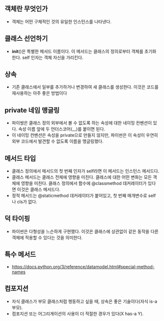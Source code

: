 ## 객체란 무엇인가
- 객체는 어떤 구체적인 것의 유일한 인스턴스를 나타낸다.

## 클래스 선언하기
- __init__()은 특별한 메서드 이름이다. 이 메서드는 클래스의 정의로부터 객체를 초기화한다. self 인자는 객체 자신을 가리킨다.

## 상속
- 기존 클래스에서 일부를 추가하거나 변경하여 새 클래스를 생성한다. 이것은 코드를 재사용하는 아주 좋은 방법이다

## private 네임 맹글링
- 파이썽은 클래스 정의 외부에서 볼 수 없도록 하는 속성에 대한 네이밍 컨벤션이 있다. 속성 이름 앞에 두 언더스코어(__)를 붙이면 된다.
- 이 네이밍 컨벤션은 속성을 private으로 만들지 않지만, 파이썬은 이 속성이 우연히 외부 코드에서 발견할 수 없도록 이름을 맹글링했다.

## 메서드 타입
- 클래스 정의에서 메서드의 첫 번째 인자가 self라면 이 메서드는 인스턴스 메서드다.
- 클래스 메서드는 클래스 전체에 영향을 미친다. 클래스에 대한 어떤 변화는 모든 객체에 영향을 미친다. 클래스 정의에서 함수에 @classmethod 데커레이터가 있다면 이것은 클래스 메서드다.
- 정적 메서드는 @staticmethod 데커레이터가 붙어있고, 첫 번째 매개변수로 self나 cls가 없다.

## 덕 타이핑
- 파이썬은 다형성을 느슨하게 구현했다. 이것은 클래스에 상관없이 같은 동작을 다른 객체에 적용할 수 있다는 것을 의미한다.

## 특수 메서드
- https://docs.python.org/3/reference/datamodel.html#special-method-names

## 컴포지션
- 자식 클래스가 부모 클래스처럼 행동하고 싶을 때, 상속은 좋은 기술이다(자식 is-a 부모).
- 컴포지션 또는 어그리게이션의 사용이 더 적절한 경우가 있다(X has-a Y).
